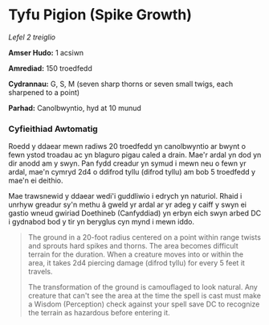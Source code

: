# Tyfu Pigion (Spike Growth)

*Lefel 2 treiglio*

**Amser Hudo:** 1 acsiwn

**Amrediad:** 150 troedfedd

**Cydrannau:** G, S, M (seven sharp thorns or seven small twigs, each sharpened to a point)

**Parhad:** Canolbwyntio, hyd at 10  munud

### Cyfieithiad Awtomatig

Roedd y ddaear mewn radiws 20 troedfedd yn canolbwyntio ar bwynt o fewn ystod troadau ac yn blaguro pigau caled a drain. Mae'r ardal yn dod yn dir anodd am y swyn. Pan fydd creadur yn symud i mewn neu o fewn yr ardal, mae'n cymryd 2d4 o ddifrod tyllu (difrod tyllu) am bob 5 troedfedd y mae'n ei deithio.

Mae trawsnewid y ddaear wedi'i guddliwio i edrych yn naturiol. Rhaid i unrhyw greadur sy'n methu â gweld yr ardal ar yr adeg y caiff y swyn ei gastio wneud gwiriad Doethineb (Canfyddiad) yn erbyn eich swyn arbed DC i gydnabod bod y tir yn beryglus cyn mynd i mewn iddo.

>  The ground in a 20-foot radius centered on a point within range twists and sprouts hard spikes and thorns. The area becomes difficult terrain for the duration. When a creature moves into or within the area, it takes 2d4 piercing damage (difrod tyllu) for every 5 feet it travels.
>  
>  The transformation of the ground is camouflaged to look natural. Any creature that can't see the area at the time the spell is cast must make a Wisdom (Perception) check against your spell save DC to recognize the terrain as hazardous before entering it.